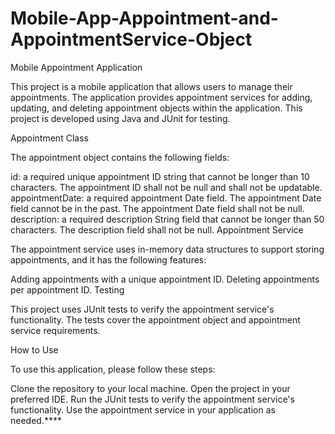 # Mobile-App-Appointment-and-AppointmentService-Object
Mobile Appointment Application

This project is a mobile application that allows users to manage their appointments. The application provides appointment services for adding, updating, and deleting appointment objects within the application. This project is developed using Java and JUnit for testing.

Appointment Class

The appointment object contains the following fields:

id: a required unique appointment ID string that cannot be longer than 10 characters. The appointment ID shall not be null and shall not be updatable.
appointmentDate: a required appointment Date field. The appointment Date field cannot be in the past. The appointment Date field shall not be null.
description: a required description String field that cannot be longer than 50 characters. The description field shall not be null.
Appointment Service

The appointment service uses in-memory data structures to support storing appointments, and it has the following features:

Adding appointments with a unique appointment ID.
Deleting appointments per appointment ID.
Testing

This project uses JUnit tests to verify the appointment service's functionality. The tests cover the appointment object and appointment service requirements.

How to Use

To use this application, please follow these steps:

Clone the repository to your local machine.
Open the project in your preferred IDE.
Run the JUnit tests to verify the appointment service's functionality.
Use the appointment service in your application as needed.****
